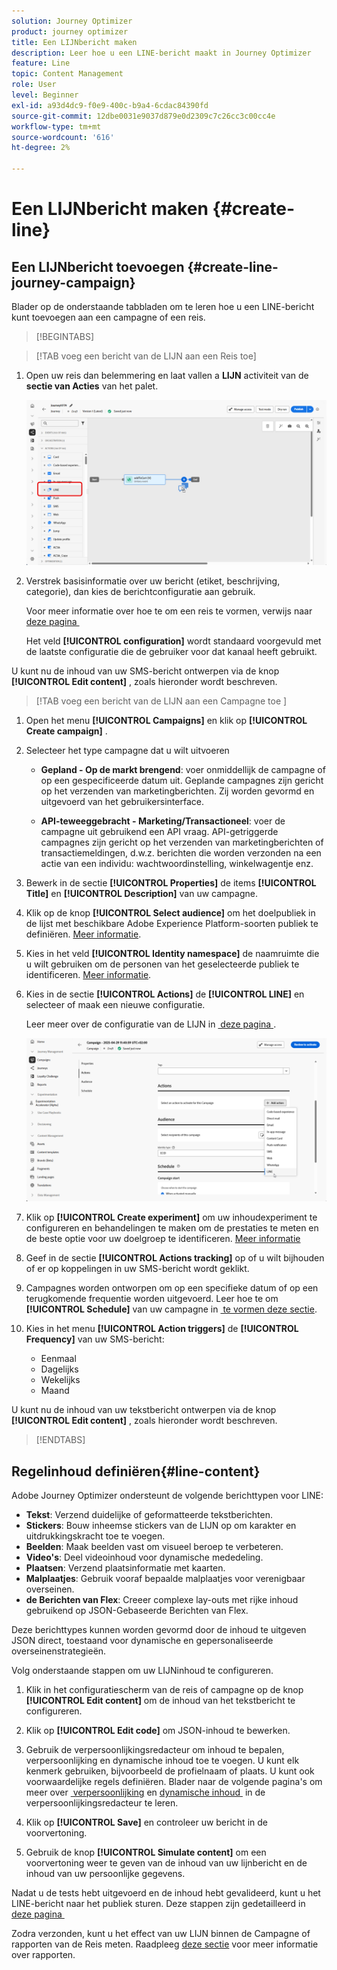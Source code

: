 ```yaml
---
solution: Journey Optimizer
product: journey optimizer
title: Een LIJNbericht maken
description: Leer hoe u een LINE-bericht maakt in Journey Optimizer
feature: Line
topic: Content Management
role: User
level: Beginner
exl-id: a93d4dc9-f0e9-400c-b9a4-6cdac84390fd
source-git-commit: 12dbe0031e9037d879e0d2309c7c26cc3c00cc4e
workflow-type: tm+mt
source-wordcount: '616'
ht-degree: 2%

---
```


# Een LIJNbericht maken {#create-line}

## Een LIJNbericht toevoegen {#create-line-journey-campaign}

Blader op de onderstaande tabbladen om te leren hoe u een LINE-bericht kunt toevoegen aan een campagne of een reis.

>[!BEGINTABS]

>[!TAB voeg een bericht van de LIJN aan een Reis  toe]

1. Open uw reis dan belemmering en laat vallen a **LIJN** activiteit van de **sectie van Acties** van het palet.

   ![](assets/jo-line-1.png)

1. Verstrek basisinformatie over uw bericht (etiket, beschrijving, categorie), dan kies de berichtconfiguratie aan gebruik.

   Voor meer informatie over hoe te om een reis te vormen, verwijs naar [&#x200B; deze pagina &#x200B;](../building-journeys/journey-gs.md)

   Het veld **[!UICONTROL configuration]** wordt standaard voorgevuld met de laatste configuratie die de gebruiker voor dat kanaal heeft gebruikt.

U kunt nu de inhoud van uw SMS-bericht ontwerpen via de knop **[!UICONTROL Edit content]** , zoals hieronder wordt beschreven.

>[!TAB  voeg een bericht van de LIJN aan een Campagne toe ]

1. Open het menu **[!UICONTROL Campaigns]** en klik op **[!UICONTROL Create campaign]** .

1. Selecteer het type campagne dat u wilt uitvoeren

   * **Gepland - Op de markt brengend**: voer onmiddellijk de campagne of op een gespecificeerde datum uit. Geplande campagnes zijn gericht op het verzenden van marketingberichten. Zij worden gevormd en uitgevoerd van het gebruikersinterface.

   * **API-teweeggebracht - Marketing/Transactioneel**: voer de campagne uit gebruikend een API vraag. API-getriggerde campagnes zijn gericht op het verzenden van marketingberichten of transactiemeldingen, d.w.z. berichten die worden verzonden na een actie van een individu: wachtwoordinstelling, winkelwagentje enz.

1. Bewerk in de sectie **[!UICONTROL Properties]** de items **[!UICONTROL Title]** en **[!UICONTROL Description]** van uw campagne.

1. Klik op de knop **[!UICONTROL Select audience]** om het doelpubliek in de lijst met beschikbare Adobe Experience Platform-soorten publiek te definiëren. [Meer informatie](../audience/about-audiences.md).

1. Kies in het veld **[!UICONTROL Identity namespace]** de naamruimte die u wilt gebruiken om de personen van het geselecteerde publiek te identificeren. [Meer informatie](../event/about-creating.md#select-the-namespace).

1. Kies in de sectie **[!UICONTROL Actions]** de **[!UICONTROL LINE]** en selecteer of maak een nieuwe configuratie.

   Leer meer over de configuratie van de LIJN in [&#x200B; deze pagina &#x200B;](line-configuration.md).

   ![](assets/campaign-line-1.png)

1. Klik op **[!UICONTROL Create experiment]** om uw inhoudexperiment te configureren en behandelingen te maken om de prestaties te meten en de beste optie voor uw doelgroep te identificeren. [Meer informatie](../content-management/content-experiment.md)

1. Geef in de sectie **[!UICONTROL Actions tracking]** op of u wilt bijhouden of er op koppelingen in uw SMS-bericht wordt geklikt.

1. Campagnes worden ontworpen om op een specifieke datum of op een terugkomende frequentie worden uitgevoerd. Leer hoe te om **[!UICONTROL Schedule]** van uw campagne in [&#x200B; te vormen deze sectie &#x200B;](../campaigns/create-campaign.md#schedule).

1. Kies in het menu **[!UICONTROL Action triggers]** de **[!UICONTROL Frequency]** van uw SMS-bericht:

   * Eenmaal
   * Dagelijks
   * Wekelijks
   * Maand

U kunt nu de inhoud van uw tekstbericht ontwerpen via de knop **[!UICONTROL Edit content]** , zoals hieronder wordt beschreven.

>[!ENDTABS]

## Regelinhoud definiëren{#line-content}

Adobe Journey Optimizer ondersteunt de volgende berichttypen voor LINE:

* **Tekst**: Verzend duidelijke of geformatteerde tekstberichten.
* **Stickers**: Bouw inheemse stickers van de LIJN op om karakter en uitdrukkingskracht toe te voegen.
* **Beelden**: Maak beelden vast om visueel beroep te verbeteren.
* **Video&#39;s**: Deel videoinhoud voor dynamische mededeling.
* **Plaatsen**: Verzend plaatsinformatie met kaarten.
* **Malplaatjes**: Gebruik vooraf bepaalde malplaatjes voor verenigbaar overseinen.
* **de Berichten van Flex**: Creeer complexe lay-outs met rijke inhoud gebruikend op JSON-Gebaseerde Berichten van Flex.

Deze berichttypes kunnen worden gevormd door de inhoud te uitgeven JSON direct, toestaand voor dynamische en gepersonaliseerde overseinenstrategieën.

Volg onderstaande stappen om uw LIJNinhoud te configureren.

1. Klik in het configuratiescherm van de reis of campagne op de knop **[!UICONTROL Edit content]** om de inhoud van het tekstbericht te configureren.

1. Klik op **[!UICONTROL Edit code]** om JSON-inhoud te bewerken.

1. Gebruik de verpersoonlijkingsredacteur om inhoud te bepalen, verpersoonlijking en dynamische inhoud toe te voegen. U kunt elk kenmerk gebruiken, bijvoorbeeld de profielnaam of plaats. U kunt ook voorwaardelijke regels definiëren. Blader naar de volgende pagina&#39;s om meer over [&#x200B; verpersoonlijking &#x200B;](../personalization/personalize.md) en [&#x200B; dynamische inhoud &#x200B;](../personalization/get-started-dynamic-content.md) in de verpersoonlijkingsredacteur te leren.

1. Klik op **[!UICONTROL Save]** en controleer uw bericht in de voorvertoning.

1. Gebruik de knop **[!UICONTROL Simulate content]** om een voorvertoning weer te geven van de inhoud van uw lijnbericht en de inhoud van uw persoonlijke gegevens.

Nadat u de tests hebt uitgevoerd en de inhoud hebt gevalideerd, kunt u het LINE-bericht naar het publiek sturen. Deze stappen zijn gedetailleerd in [&#x200B; deze pagina &#x200B;](send-line.md)

Zodra verzonden, kunt u het effect van uw LIJN binnen de Campagne of rapporten van de Reis meten. Raadpleeg [deze sectie](../reports/campaign-global-report-cja.md) voor meer informatie over rapporten.
